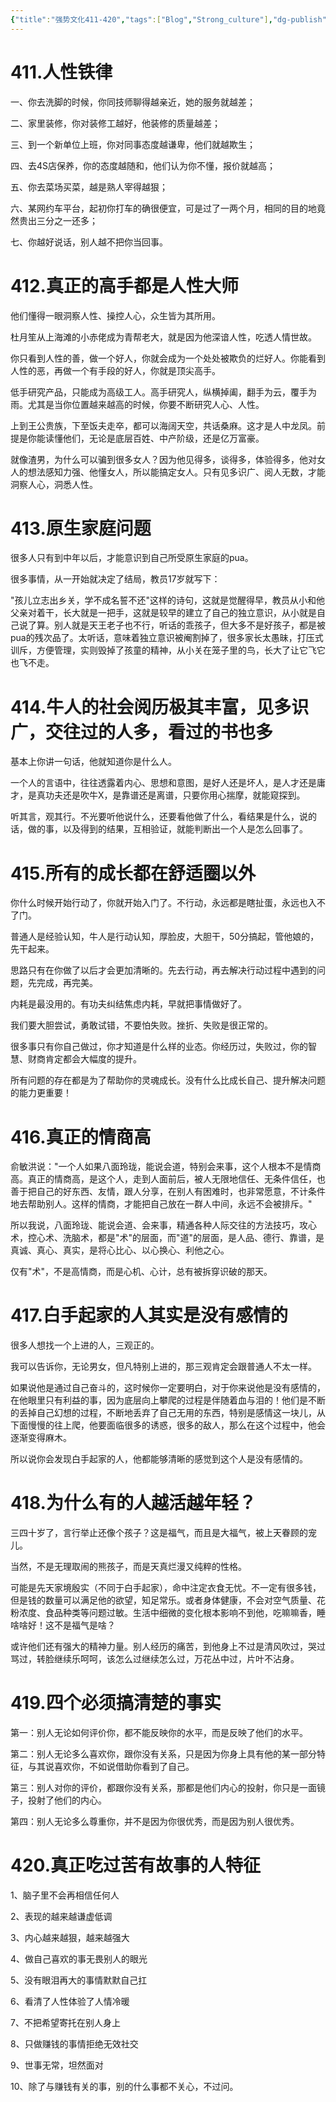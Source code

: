 ```yaml
---
{"title":"强势文化411-420","tags":["Blog","Strong_culture"],"dg-publish":true,"dg-note-icon":5,"permalink":"/🌓Interest_兴趣/Exalt 提升/强势文化/42强势文化411-420/","dgPassFrontmatter":true,"noteIcon":5,"created":"2024-09-19T11:02:46.168+08:00","updated":"2024-09-19T12:51:14.362+08:00"}
---
```


# 411.人性铁律

一、你去洗脚的时候，你同技师聊得越亲近，她的服务就越差；

二、家里装修，你对装修工越好，他装修的质量越差；

三、到一个新单位上班，你对同事态度越谦卑，他们就越欺生；

四、去4S店保养，你的态度越随和，他们认为你不懂，报价就越高；

五、你去菜场买菜，越是熟人宰得越狠；

六、某网约车平台，起初你打车的确很便宜，可是过了一两个月，相同的目的地竟然贵出三分之一还多；

七、你越好说话，别人越不把你当回事。

# 412.真正的高手都是人性大师

他们懂得一眼洞察人性、操控人心，众生皆为其所用。

杜月笙从上海滩的小赤佬成为青帮老大，就是因为他深谙人性，吃透人情世故。

你只看到人性的善，做一个好人，你就会成为一个处处被欺负的烂好人。你能看到人性的恶，再做一个有手段的好人，你就是顶尖高手。

低手研究产品，只能成为高级工人。高手研究人，纵横掉阖，翻手为云，覆手为雨。尤其是当你位置越来越高的时候，你要不断研究人心、人性。

上到王公贵族，下至饭夫走卒，都可以海阔天空，共话桑麻。这才是人中龙凤。前提是你能读懂他们，无论是底层百姓、中产阶级，还是亿万富豪。

就像渣男，为什么可以骗到很多女人？因为他见得多，谈得多，体验得多，他对女人的想法感知力强、他懂女人，所以能搞定女人。只有见多识广、阅人无数，才能洞察人心，洞悉人性。

# 413.原生家庭问题

很多人只有到中年以后，才能意识到自己所受原生家庭的pua。

很多事情，从一开始就决定了结局，教员17岁就写下：

"孩儿立志出乡关，学不成名誓不还"这样的诗句，这就是觉醒得早，教员从小和他父亲对着干，长大就是一把手，这就是较早的建立了自己的独立意识，从小就是自己说了算。别人就是天王老子也不行，听话的乖孩子，但大多不是好孩子，都是被pua的残次品了。太听话，意味着独立意识被阉割掉了，很多家长太愚昧，打压式训斥，方便管理，实则毁掉了孩童的精神，从小关在笼子里的鸟，长大了让它飞它也飞不走。

# 414.牛人的社会阅历极其丰富，见多识广，交往过的人多，看过的书也多

基本上你讲一句话，他就知道你是什么人。

一个人的言语中，往往透露着内心、思想和意图，是好人还是坏人，是人才还是庸才，是真功夫还是吹牛X，是靠谱还是离谱，只要你用心揣摩，就能窥探到。

听其言，观其行。不光要听他说什么，还要看他做了什么，看结果是什么，说的话，做的事，以及得到的结果，互相验证，就能判断出一个人是怎么回事了。

# 415.所有的成长都在舒适圈以外

你什么时候开始行动了，你就开始入门了。不行动，永远都是瞎扯蛋，永远也入不了门。

普通人是经验认知，牛人是行动认知，厚脸皮，大胆干，50分搞起，管他娘的，先干起来。

思路只有在你做了以后才会更加清晰的。先去行动，再去解决行动过程中遇到的问题，先完成，再完美。

内耗是最没用的。有功夫纠结焦虑内耗，早就把事情做好了。

我们要大胆尝试，勇敢试错，不要怕失败。挫折、失败是很正常的。

很多事只有你自己做过，你才知道是什么样的业态。你经历过，失败过，你的智慧、财商肯定都会大幅度的提升。

所有问题的存在都是为了帮助你的灵魂成长。没有什么比成长自己、提升解决问题的能力更重要！

# 416.真正的情商高

俞敏洪说："一个人如果八面玲珑，能说会道，特别会来事，这个人根本不是情商高。真正的情商高，是这个人，走到人面前后，被人无限地信任、无条件信任，也善于把自己的好东西、友情，跟人分享，在别人有困难时，也非常愿意，不计条件地去帮助别人。这样的情商，才能把自己放在一群人中间，永远不会被排斥。"

所以我说，八面玲珑、能说会道、会来事，精通各种人际交往的方法技巧，攻心术，控心术、洗脑术，都是"术"的层面，而"道"的层面，是人品、德行、靠谱，是真诚、真心、真实，是将心比心、以心换心、利他之心。

仅有"术"，不是高情商，而是心机、心计，总有被拆穿识破的那天。

# 417.白手起家的人其实是没有感情的

很多人想找一个上进的人，三观正的。

我可以告诉你，无论男女，但凡特别上进的，那三观肯定会跟普通人不太一样。

如果说他是通过自己奋斗的，这时候你一定要明白，对于你来说他是没有感情的，在他眼里只有利益的事，因为底层向上攀爬的过程是伴随着血与泪的！他们是不断的丢掉自己幻想的过程，不断地丢弃了自己无用的东西，特别是感情这一块儿，从下面慢慢的往上爬，他要面临很多的诱惑，很多的敌人，那么在这个过程中，他会逐渐变得麻木。

所以说你会发现白手起家的人，他都能够清晰的感觉到这个人是没有感情的。

# 418.为什么有的人越活越年轻？

三四十岁了，言行举止还像个孩子？这是福气，而且是大福气，被上天眷顾的宠儿。

当然，不是无理取闹的熊孩子，而是天真烂漫又纯粹的性格。

可能是先天家境殷实（不同于白手起家），命中注定衣食无忧。不一定有很多钱，但是钱的数量可以满足他的欲望，知足常乐。或者身体健康，不会对空气质量、花粉浓度、食品种类等问题过敏。生活中细微的变化根本影响不到他，吃嘛嘛香，睡啥啥好！这不是福气是啥？

或许他们还有强大的精神力量。别人经历的痛苦，到他身上不过是清风吹过，哭过骂过，转脸继续乐呵呵，该怎么过继续怎么过，万花丛中过，片叶不沾身。

# 419.四个必须搞清楚的事实

第一：别人无论如何评价你，都不能反映你的水平，而是反映了他们的水平。

第二：别人无论多么喜欢你，跟你没有关系，只是因为你身上具有他的某一部分特征，与其说喜欢你，不如说借助你看到了自己。

第三：别人对你的评价，都跟你没有关系，那都是他们内心的投射，你只是一面镜子，投射了他们的内心。

第四：别人无论多么尊重你，并不是因为你很优秀，而是因为别人很优秀。

# 420.真正吃过苦有故事的人特征

1、脑子里不会再相信任何人

2、表现的越来越谦虚低调

3、内心越来越狠，越来越强大

4、做自己喜欢的事无畏别人的眼光

5、没有眼泪再大的事情默默自己扛

6、看清了人性体验了人情冷暖

7、不把希望寄托在别人身上

8、只做赚钱的事情拒绝无效社交

9、世事无常，坦然面对

10、除了与赚钱有关的事，别的什么事都不关心，不过问。